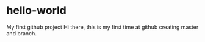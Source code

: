 # hello-world
My first github project
Hi there, this is my first time at github creating master and branch.